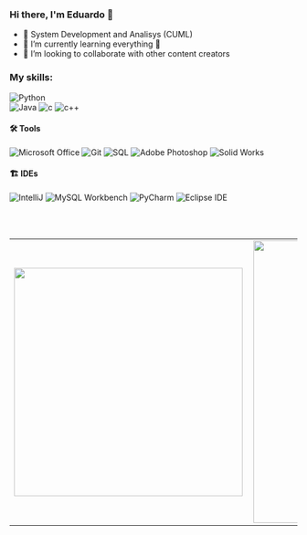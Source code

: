 ### Hi there, I'm Eduardo 👋
<p align="left"> 

- 🔭 System Development and Analisys (CUML)
- 🌱 I’m currently learning everything 🤣
- 👯 I’m looking to collaborate with other content creators

### My skills:

![Python](https://img.shields.io/badge/-Python-0077B5?style=flat&logoColor=white&logo=python)  
![Java](https://img.shields.io/badge/-Java-ff961f?style=flat&logoColor=white&logo=java) 
![c](https://img.shields.io/badge/c-purple)
![c++](https://img.shields.io/badge/c%2B%2B-lightblue)

#### 🛠 Tools
![Microsoft Office](https://img.shields.io/badge/-Microsoft_Office-dc5400?style=flat&logoColor=white&logo=microsoft-office) 
![Git](https://img.shields.io/badge/-Git-000?style=flat&logoColor=white&logo=git) 
![SQL](https://img.shields.io/badge/-SQL-1d4a65?style=flat&logoColor=white&logo=mysql)
![Adobe Photoshop](https://img.shields.io/badge/-Adobe_Photoshop-0000ff?style=flat&logoColor=white&logo=adobe-photoshop) 
![Solid Works](https://img.shields.io/badge/SolidWorks-black)


#### 🏗 IDEs
![IntelliJ](https://img.shields.io/badge/IntelliJ-blue)
![MySQL Workbench](https://img.shields.io/badge/-Oracle_SQL_Developer-95AFCB?style=flat&logoColor=white&logo=oracle) 
![PyCharm](https://img.shields.io/badge/-PyCharm-20D68B?style=flat&logoColor=white&logo=pycharm) 
![Eclipse IDE](https://img.shields.io/badge/Eclipse-orange) 


<br />
<br />

<center>
  <table>
    <tr>
        <td><img width="400px" align="left" src="https://github-readme-stats.vercel.app/api/top-langs/?username=lucasfjoaquim&theme=tokyonight&hide=html,TSQL,CSS&layout=compact&count_private=true" /></td>
        <td><img width="495px" align="left" src="https://github-readme-stats.vercel.app/api?username=lucasfjoaquim&theme=tokyonight&show_icons=true&count_private=true" /></td>
    </tr>   
  </table>
</center>
